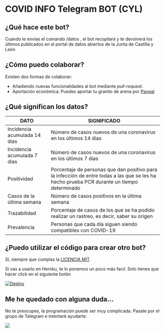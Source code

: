 # COVID INFO Telegram BOT (CYL)

## ¿Qué hace este bot?
Cuando le envias el comando /datos , el bot recopilará y te devolverá los últimos publicados en el portal de datos abiertos de la Junta de Castilla y León


## ¿Cómo puedo colaborar?
Existen dos formas de colaborar:
- Añadiendo nuevas funcionalidades al bot mediante _pull-request_. 
- Aportación económica: Puedes aportar tu granito de arena por [Paypal](https://paypal.me/panleoad)

## ¿Qué significan los datos?

|DATO|SIGNIFICADO|
|-|-|
|Incidencia acumulada 14 dias |Número de casos nuevos de una coronavirus en los últimos 14 dias|
|Incidencia acumulada 7 dias |Número de casos nuevos de una coronavirus en los últimos 7 dias|
|Positividad|Porcentaje de personas que dan positivo para la infección de entre todas a las que se les ha hecho prueba PCR durante un tiempo determinado|
|Casos de la última semana|Número de casos positivos en la última semana|
|Trazabilidad|Porcentaje de casos de los que se ha podido realizar un rastreo, es decir, saber su origen|
|Prevalencia|Personas que cada día siguen siendo compatibles con COVID-19|





## ¿Puedo utilizar el código para crear otro bot?
Sí, siempre que cumplas la [LICENCIA MIT](https://github.com/adrianpaniagualeon/bot-covid-telegram-CYL/blob/main/LICENSE).

Si vas a usarlo en Heroku, te lo ponemos un poco más facil. Solo tienes que hacer click en el siguiente botón

[![Deploy](https://www.herokucdn.com/deploy/button.svg)](https://heroku.com/deploy?template=https://github.com/adrianpaniagualeon/bot-covid-telegram-CYL)

## Me he quedado con alguna duda...
No te preocupes, la programación puede ser muy complicada. Pasate por el grupo de Telegram e intentaré ayudarte: 

<a href="https://t.me/APLEONI"><img src="https://img.shields.io/badge/Join-Support%20Group-blue.svg?style=for-the-badge&logo=Telegram"></a>
